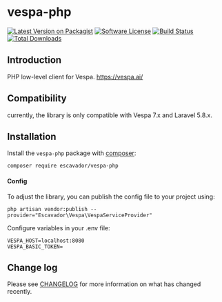 # vespa-php

[![Latest Version on Packagist][ico-version]][link-packagist]
[![Software License][ico-license]](LICENSE)
[![Build Status][ico-build-status]][link-travis]
[![Total Downloads][ico-downloads]][link-downloads]

## Introduction

PHP low-level client for Vespa. https://vespa.ai/

## Compatibility

currently, the library is only compatible with Vespa 7.x and Laravel 5.8.x.

## Installation

Install the `vespa-php` package with [composer][link-packagist]:

```
composer require escavador/vespa-php
```

#### Config

To adjust the library, you can publish the config file to your project using:

```
php artisan vendor:publish --provider="Escavador\Vespa\VespaServiceProvider"
```

Configure variables in your .env file:

```
VESPA_HOST=localhost:8080
VESPA_BASIC_TOKEN=
```

## Change log

Please see [CHANGELOG](CHANGELOG.md) for more information on what has changed recently.


[ico-version]: https://img.shields.io/packagist/v/escavador/vespa-php.svg?style=flat-square

[ico-license]: https://img.shields.io/badge/license-GPL3-brightgreen.svg?style=flat-square

[ico-downloads]: https://img.shields.io/packagist/dt/escavador/vespa-php.svg?style=flat-square

[ico-build-status]: https://travis-ci.org/Escavador/vespa-php.svg?branch=master

[link-packagist]: https://packagist.org/packages/escavador/vespa-php

[link-downloads]: https://poser.pugx.org/escavador/vespa-php/downloads

[link-author]: https://github.com/escavador

[link-travis]: https://travis-ci.org/Escavador/vespa-php
